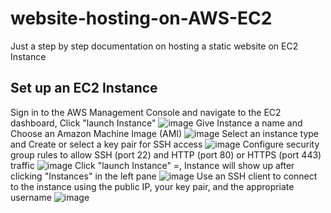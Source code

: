 # website-hosting-on-AWS-EC2
Just a step by step documentation on hosting a static website on EC2 Instance
## Set up an EC2 Instance
Sign in to the AWS Management Console and navigate to the EC2 dashboard, Click "launch Instance"
![image](https://github.com/user-attachments/assets/0a4e29e0-92d7-41f0-b970-d9acd0046fbe)
Give Instance a name and Choose an Amazon Machine Image (AMI)
![image](https://github.com/user-attachments/assets/7638c4a8-a2e8-4f16-b693-67d6c964c4d0)
Select an instance type and Create or select a key pair for SSH access
![image](https://github.com/user-attachments/assets/c3391e01-f916-47fd-b6a9-c046846cda7d)
Configure security group rules to allow SSH (port 22) and HTTP (port 80) or HTTPS (port 443) traffic
![image](https://github.com/user-attachments/assets/2a026b8c-d2c6-437c-a0f1-35f829bcc1ad)
Click "launch Instance" =, Instance will show up after clicking "Instances" in the left pane
![image](https://github.com/user-attachments/assets/a6beee53-2bd5-47b8-82b7-4064ef543957)
Use an SSH client to connect to the instance using the public IP, your key pair, and the appropriate username
![image](https://github.com/user-attachments/assets/5e0aa810-18dc-4e32-8bd9-e095e9953758)

